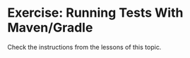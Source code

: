# Exercise: Running Tests With Maven/Gradle

Check the instructions from the lessons of this topic.
